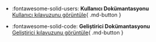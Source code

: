 <div class="grid cards" markdown>

- :fontawesome-solid-users: **Kullanıcı Dokümantasyonu**  
   [Kullanıcı kılavuzunu görüntüle](./user-docs/index.md){ .md-button }

- :fontawesome-solid-code: **Geliştirici Dokümantasyonu**  
   [Geliştirici kılavuzunu görüntüle](./dev-docs/index.md){ .md-button }

</div>
